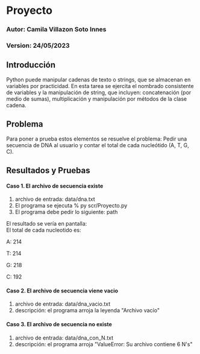 # Proyecto

### Autor: Camila Villazon Soto Innes

### Version: 24/05/2023


## Introducción
Python puede manipular cadenas de texto o strings, que se almacenan en variables por practicidad. En esta tarea se ejercita el nombrado consistente de variables y la manipulación de string, que incluyen: concatenación (por medio de sumas), multiplicación y manipulación por métodos de la clase cadena.

## Problema
Para poner a prueba estos elementos se resuelve el problema: Pedir una secuencia de DNA al usuario y contar el total de cada nucleótido (A, T, G, C).

## Resultados y Pruebas

#### Caso 1. El archivo de secuencia existe 
1. archivo de entrada: data/dna.txt 
2. El programa se ejecuta % py scr/Proyecto.py  
3. El programa debe pedir lo siguiente: path  

El resultado se vería en pantalla:  
El total de cada nucleotido es:
 
 A:  214
 
 T:  214
 
 G:  218
 
 C:  192 

#### Caso 2. El archivo de secuencia viene vacio

1. archivo de entrada: data/dna_vacio.txt 
2. descripción: el programa arroja la leyenda "Archivo vacío"

#### Caso 3. El archivo de secuencia no existe
1. archivo de entrada: data/dna_con_N.txt 
2. descripción: el programa arroja "ValueError: Su archivo contiene 6 N's"